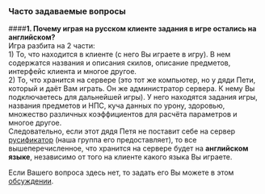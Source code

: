 ### Часто задаваемые вопросы

####**1. Почему играя на русском клиенте задания в игре остались на английском?**  
    Игра разбита на 2 части:
    <br>1) То, что находится в клиенте (с него Вы играете в игру). В нем содержатся названия и описания скилов, описание предметов, интерфейс клиента и многое другое.
    <br>2) То, что хранится на сервере (это тот же компьютер, но у дяди Пети, который и даёт Вам играть. Он же администратор сервера. К нему Вы подключаетесь для дальнейшей игры). У него находятся задания игры, названия предметов и НПС, куча данных по урону, здоровью, множество различных коэффициентов для расчёта параметров и многое другое.
    <br>Следовательно, если этот дядя Петя не поставит себе на сервер [русификатор](https://github.com/WoWruRU/classicdb_ruRU) (наша группа его предоставляет), то все вышеперечисленное, что хранится на сервере будет на **английском языке**, независимо от того на клиенте какого языка Вы играете.


Если Вашего вопроса здесь нет, то задать его Вы можете в этом [обсуждении](https://vk.com/topic-113603759_33620856).